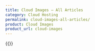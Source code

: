 ```yaml
---
title: Cloud Images – All Articles
category: Cloud Hosting
permalink: cloud-images-all-articles/
product: Cloud Images
product_url: cloud-images
---
```



{{<list product_url="cloud-images">}}
